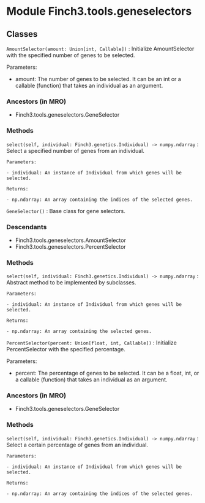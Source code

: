 Module Finch3.tools.geneselectors
=================================

Classes
-------

`AmountSelector(amount: Union[int, Callable])`
:   Initialize AmountSelector with the specified number of genes to be selected.

Parameters:

- amount: The number of genes to be selected. It can be an int or a callable (function) that takes an individual as an argument.

### Ancestors (in MRO)

* Finch3.tools.geneselectors.GeneSelector

### Methods

`select(self, individual: Finch3.genetics.Individual) ‑> numpy.ndarray`
:   Select a specified number of genes from an individual.
    
    Parameters:

    - individual: An instance of Individual from which genes will be selected.
    
    Returns:

    - np.ndarray: An array containing the indices of the selected genes.

`GeneSelector()`
:   Base class for gene selectors.

### Descendants

* Finch3.tools.geneselectors.AmountSelector
* Finch3.tools.geneselectors.PercentSelector

### Methods

`select(self, individual: Finch3.genetics.Individual) ‑> numpy.ndarray`
:   Abstract method to be implemented by subclasses.
    
    Parameters:

    - individual: An instance of Individual from which genes will be selected.
    
    Returns:

    - np.ndarray: An array containing the selected genes.

`PercentSelector(percent: Union[float, int, Callable])`
:   Initialize PercentSelector with the specified percentage.

Parameters:

- percent: The percentage of genes to be selected. It can be a float, int, or a callable (function) that takes an individual as an argument.

### Ancestors (in MRO)

* Finch3.tools.geneselectors.GeneSelector

### Methods

`select(self, individual: Finch3.genetics.Individual) ‑> numpy.ndarray`
:   Select a certain percentage of genes from an individual.
    
    Parameters:

    - individual: An instance of Individual from which genes will be selected.
    
    Returns:

    - np.ndarray: An array containing the indices of the selected genes.